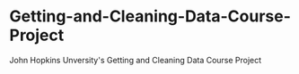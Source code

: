 # Getting-and-Cleaning-Data-Course-Project
John Hopkins Unversity's  Getting and Cleaning Data Course Project
